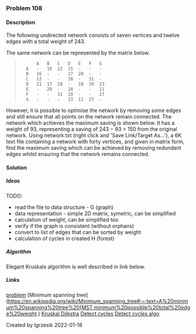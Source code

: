 
### Problem 108

#### Description
The following undirected network consists of seven vertices and twelve edges with a total weight of 243.


The same network can be represented by the matrix below.

>     	    A	B	C	D	E	F	G
>       A	-	16	12	21	-	-	-
>       B	16	-	-	17	20	-	-
>       C	12	-	-	28	-	31	-
>       D	21	17	28	-	18	19	23
>       E	-	20	-	18	-	-	11
>       F	-	-	31	19	-	-	27
>       G	-	-	-	23	11	27	-
However, it is possible to optimise the network by removing some edges and still ensure that all points on the network remain connected. The network which achieves the maximum saving is shown below. It has a weight of 93, representing a saving of 243 − 93 = 150 from the original network.
Using network.txt (right click and 'Save Link/Target As...'), a 6K text file containing a network with forty vertices, and given in matrix form, find the maximum saving which can be achieved by removing redundant edges whilst ensuring that the network remains connected.
#### Solution

##### Ideas
TODO:
* read the file to data structure - G (graph)
* data representation - simple 2D matrix, symetric, can be simplified
* calculation of weight, can be simplified too
* verify if the graph is consistent (without orphans)
* convert to list of edges that can be sorted by weight
* calculation of cycles in created H (forest)

##### Algorithm
Elegant Kruskals algorithm is well described in link below.

##### Links
[problem](https://projecteuler.net/problem=107)
[Minimum spanning tree](https://en.wikipedia.org/wiki/Minimum_spanning_tree#:~:text=A%20minimum%20spanning%20tree%20(MST,minimum%20possible%20total%20edge%20weight.)
[Kruskal Dijkstra](https://math.dartmouth.edu/~nadia/math38/04_29_Kruskal_and_Dijkstra.pdf)
[Detect cycles](https://www.geeksforgeeks.org/detect-cycle-undirected-graph/)
[Detect cycles algo](https://en.wikipedia.org/wiki/Cycle_(graph_theory)#:~:text=real%20numbers%2C%20etc.-,Cycle%20detection,over%20are%20part%20of%20cycles.)

Created by lgrzesik 2022-01-18